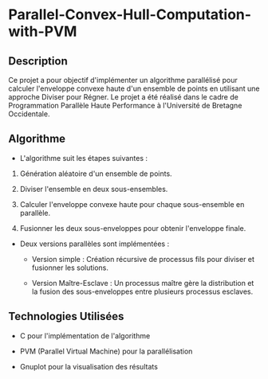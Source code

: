 # Parallel-Convex-Hull-Computation-with-PVM

## Description

Ce projet a pour objectif d'implémenter un algorithme parallélisé pour calculer l'enveloppe convexe haute d'un ensemble de points en utilisant une approche Diviser pour Régner. Le projet a été réalisé dans le cadre de Programmation Parallèle Haute Performance à l'Université de Bretagne Occidentale.

## Algorithme

- L'algorithme suit les étapes suivantes :

1. Génération aléatoire d'un ensemble de points.

2. Diviser l'ensemble en deux sous-ensembles.

3. Calculer l'enveloppe convexe haute pour chaque sous-ensemble en parallèle.

4. Fusionner les deux sous-enveloppes pour obtenir l'enveloppe finale.

- Deux versions parallèles sont implémentées :

    - Version simple : Création récursive de processus fils pour diviser et fusionner les solutions.

    - Version Maître-Esclave : Un processus maître gère la distribution et la fusion des sous-enveloppes entre plusieurs processus esclaves.

## Technologies Utilisées

- C pour l'implémentation de l'algorithme

- PVM (Parallel Virtual Machine) pour la parallélisation

- Gnuplot pour la visualisation des résultats